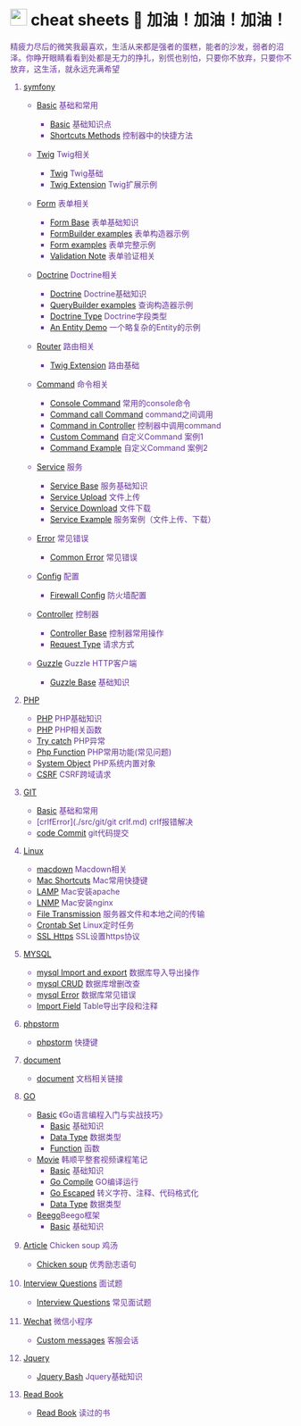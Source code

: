 # <img src="https://github.githubassets.com/images/icons/emoji/unicode/1f418.png" style="width:30px">  cheat sheets :memo: 加油！加油！加油！

<div style="color:rebeccapurple">精疲力尽后的微笑我最喜欢，生活从来都是强者的蛋糕，能者的沙发，弱者的沼泽。你睁开眼睛看看到处都是无力的挣扎，别慌也别怕，只要你不放弃，只要你不放弃，这生活，就永远充满希望</span>

1.  [symfony](src/symfony/Config/README.md "symfony") 
	- [Basic](src/symfony/Basic/README.md) 基础和常用
		- [Basic](./src/symfony/Basic/symfony.md) 基础知识点
        - [Shortcuts Methods](./src/symfony/Basic/shortcuts.md) 控制器中的快捷方法
   
   	- [Twig](src/symfony/Twig/twig.md) Twig相关
   		- [Twig](./src/symfony/Twig/twig.md) Twig基础
        - [Twig Extension](./src/symfony/Twig/extension.md) Twig扩展示例
    - [Form](src/symfony/From/base.md) 表单相关
        - [Form Base](./src/symfony/From/base.md) 表单基础知识
        - [FormBuilder examples](./src/symfony/From/form_build.md) 表单构造器示例
        - [Form examples](./src/symfony/From/example.md) 表单完整示例
        - [Validation Note](./src/symfony/From/validation.md) 表单验证相关
    - [Doctrine](src/symfony/Doctrine/base.md) Doctrine相关
        - [Doctrine](./src/symfony/Doctrine/base.md) Doctrine基础知识
        - [QueryBuilder examples](./src/symfony/Doctrine/query.md) 查询构造器示例
        - [Doctrine Type](./src/symfony/Doctrine/field.md) Doctrine字段类型
        - [An Entity Demo](./src/symfony/Doctrine/demo.md) 一个略复杂的Entity的示例
   	- [Router](src/symfony/Route/base.md) 路由相关
        - [Twig Extension](./src/symfony/Route/base.md) 路由基础
    - [Command](src/symfony/Command/console.md) 命令相关
        - [Console Command](./src/symfony/Command/console.md) 常用的console命令
        - [Command call Command](./src/symfony/Command/command.md) command之间调用
        - [Command in Controller](./src/symfony/Command/controller.md) 控制器中调用command
        - [Custom Command](./src/symfony/Command/custom.md) 自定义Command 案例1
        - [Command Example](./src/symfony/Command/command_example.md) 自定义Command 案例2
    - [Service](src/symfony/Service/base.md) 服务
        - [Service Base](./src/symfony/Service/base.md) 服务基础知识             
        - [Service Upload](./src/symfony/ServiceEg/uploadFileService.md) 文件上传
        - [Service Download](./src/symfony/ServiceEg/download.md) 文件下载
        - [Service Example](./src/symfony/ServiceEg/README.md) 服务案例（文件上传、下载）
   	- [Error](src/symfony/Error/error.md) 常见错误
        - [Common Error](./src/symfony/Error/error.md) 常见错误        
   	- [Config](src/symfony/Config/firewall.md) 配置
        - [Firewall Config](./src/symfony/Config/firewall.md) 防火墙配置        
   	- [Controller](src/symfony/Controller/controller.md) 控制器
        - [Controller Base](./src/symfony/Controller/controller.md) 控制器常用操作        
        - [Request Type](./src/symfony/Controller/Repository.md) 请求方式      
   	- [Guzzle](src/symfony/Guzzle/Guzzle.md) Guzzle HTTP客户端
        - [Guzzle Base](./src/symfony/Guzzle/Guzzle.md) 基础知识        

2.  [PHP](src/PHP/README.md "PHP")
    - [PHP](./src/PHP/PHP.md) PHP基础知识
    - [PHP](./src/PHP/php_function.md) PHP相关函数
    - [Try catch](./src/PHP/try_catch.md) PHP异常
    - [Php Function](./src/PHP/php_question.md) PHP常用功能(常见问题)
    - [System Object](./src/PHP/System_object.md) PHP系统内置对象
    - [CSRF](./src/PHP/csrf_token.md) CSRF跨域请求

3.  [GIT](src/git/base.md "PHP")
     - [Basic](src/git/base.md) 基础和常用
	 - [crlfError](./src/git/git crlf.md) crlf报错解决
	 - [code Commit](./src/git/git_base.md) git代码提交

4.  [Linux](src/Linux/README.md "Linux")
	- [macdown](./src/Markdown-Syntax-CN-master/syntax.md) Macdown相关
	- [Mac Shortcuts](src/Linux/mac_instruct.md) Mac常用快捷键
	- [LAMP](./src/service/mac_install_apache_php.md) Mac安装apache
	- [LNMP](./src/service/mac_install_nginx_php.md) Mac安装nginx
	- [File Transmission](./src/Linux/Linux.md) 服务器文件和本地之间的传输
	- [Crontab Set](./src/service/crontab.md) Linux定时任务
	- [SSL Https](./src/service/ssl_https.md) SSL设置https协议

5.  [MYSQL](src/Linux/README.md "MYSQL")	
	- [mysql Import and export](./src/mysql/mysql.md) 数据库导入导出操作
	- [mysql CRUD](./src/mysql/mysql.md) 数据库增删改查
	- [mysql Error](./src/mysql/mysql_error.md) 数据库常见错误
	- [Import Field](./src/mysql/mysql_error.md) Table导出字段和注释

6.  [phpstorm](./src/phpstorm/phpstorm.md "phpstorm")
    - [phpstorm](./src/phpstorm/phpstorm.md) 快捷键

7.  [document](src/Linux/README.md "document")
	- [document](./src/studyUrl.md) 文档相关链接

8.  [GO](src/Go/README.md "document")
    - [Basic](src/Go/Basic/basic.md) 《Go语言编程入门与实战技巧》
        - [Basic](src/Go/Basic/basic.md) 基础知识
        - [Data Type](src/Go/Basic/data_type.md) 数据类型
        - [Function](src/Go/Basic/function.md) 函数
    - [Movie](src/Go/Movie/base.md "document") 韩顺平整套视频课程笔记
        - [Basic](src/Go/Movie/base.md) 基础知识
        - [Go Compile](src/Go/Movie/compile.md) GO编译运行
        - [Go Escaped](src/Go/Movie/escaped.md) 转义字符、注释、代码格式化 
        - [Data Type](src/Go/Movie/var.md) 数据类型
    - [Beego](src/Go/Beego/Beego.md "document")Beego框架
        - [Basic](src/Go/Beego/Beego.md) 基础知识    
      
9.  [Article](src/Linux/README.md "document") Chicken soup 鸡汤
	- [Chicken soup](./src/Article/ClassicSayings.md) 优秀励志语句      

10. [Interview Questions](src/Interview/interview.md "document") 面试题
	- [Interview Questions](./src/Interview/interview.md) 常见面试题      

11. [Wechat](src/weixin/interview.md "document") 微信小程序
	- [Custom messages](./src/weixin/custom_message.md) 客服会话      
                
12. [Jquery](src/Jquery/base.md)
    - [Jquery Bash](./src/Jquery/base.md) Jquery基础知识

13. [Read Book](src/Read/read.md)
    - [Read Book](./src/Read/read.md) 读过的书








